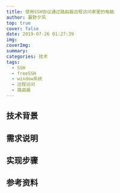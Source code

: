 ```yaml
---
title: 使用SSH协议通过路由器远程访问家里的电脑
author: 暮野夕风
top: true
cover: false
date: 2019-07-26 01:27:39
img:
coverImg:
summary:
categories: 技术
tags:
  - SSH
  - freeSSH
  - window系统
  - 远程访问
  - 路由器
---
```


## 技术背景

## 需求说明

## 实现步骤

## 参考资料